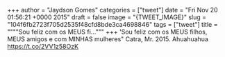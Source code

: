 
+++
author = "Jaydson Gomes"
categories = ["tweet"]
date = "Fri Nov 20 01:56:21 +0000 2015"
draft = false
image = "{TWEET_IMAGE}"
slug = "104f6fb2723f705d2535f48cfd8bde3ca4698846"
tags = ["tweet"]
title = """"Sou feliz com os MEUS fi..."""
+++
'Sou feliz com os MEUS filhos, MEUS amigos e com MINHAS mulheres" Catra, Mr. 2015. Ahuahuahua https://t.co/2VV1z58OzK

